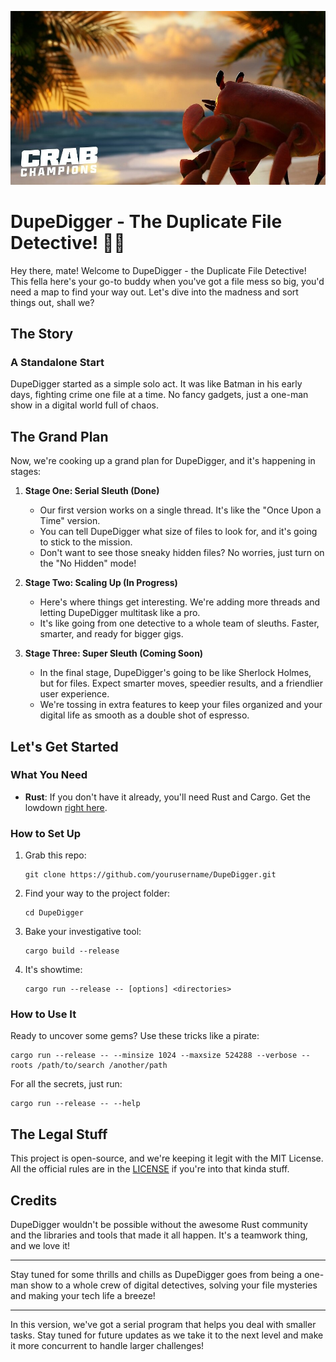 <p align="center">
  <img src="image-1.png" alt="DupeDigger Logo">
</p>

# DupeDigger - The Duplicate File Detective! 🕵️‍♀️

Hey there, mate! Welcome to DupeDigger - the Duplicate File Detective! This fella here's your go-to buddy when you've got a file mess so big, you'd need a map to find your way out. Let's dive into the madness and sort things out, shall we?

## The Story

### A Standalone Start

DupeDigger started as a simple solo act. It was like Batman in his early days, fighting crime one file at a time. No fancy gadgets, just a one-man show in a digital world full of chaos. 

## The Grand Plan

Now, we're cooking up a grand plan for DupeDigger, and it's happening in stages:

1. **Stage One: Serial Sleuth (Done)**

   - Our first version works on a single thread. It's like the "Once Upon a Time" version.
   - You can tell DupeDigger what size of files to look for, and it's going to stick to the mission.
   - Don't want to see those sneaky hidden files? No worries, just turn on the "No Hidden" mode!

2. **Stage Two: Scaling Up (In Progress)**

   - Here's where things get interesting. We're adding more threads and letting DupeDigger multitask like a pro.
   - It's like going from one detective to a whole team of sleuths. Faster, smarter, and ready for bigger gigs.

3. **Stage Three: Super Sleuth (Coming Soon)**

   - In the final stage, DupeDigger's going to be like Sherlock Holmes, but for files. Expect smarter moves, speedier results, and a friendlier user experience.
   - We're tossing in extra features to keep your files organized and your digital life as smooth as a double shot of espresso.

## Let's Get Started

### What You Need

- **Rust**: If you don't have it already, you'll need Rust and Cargo. Get the lowdown [right here](https://www.rust-lang.org/tools/install).

### How to Set Up

1. Grab this repo:

   ```shell
   git clone https://github.com/yourusername/DupeDigger.git
   ```

2. Find your way to the project folder:

   ```shell
   cd DupeDigger
   ```

3. Bake your investigative tool:

   ```shell
   cargo build --release
   ```

4. It's showtime:

   ```shell
   cargo run --release -- [options] <directories>
   ```

### How to Use It

Ready to uncover some gems? Use these tricks like a pirate:

```shell
cargo run --release -- --minsize 1024 --maxsize 524288 --verbose --roots /path/to/search /another/path
```

For all the secrets, just run:

```shell
cargo run --release -- --help
```

## The Legal Stuff

This project is open-source, and we're keeping it legit with the MIT License. All the official rules are in the [LICENSE](LICENSE) if you're into that kinda stuff.

## Credits

DupeDigger wouldn't be possible without the awesome Rust community and the libraries and tools that made it all happen. It's a teamwork thing, and we love it!

---

Stay tuned for some thrills and chills as DupeDigger goes from being a one-man show to a whole crew of digital detectives, solving your file mysteries and making your tech life a breeze!

---

In this version, we've got a serial program that helps you deal with smaller tasks. Stay tuned for future updates as we take it to the next level and make it more concurrent to handle larger challenges!